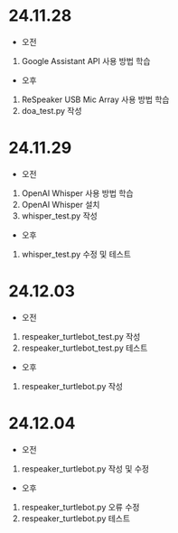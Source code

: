 # 24.11.28

- 오전
1. Google Assistant API 사용 방법 학습

- 오후
1. ReSpeaker USB Mic Array 사용 방법 학습
2. doa_test.py 작성

# 24.11.29

- 오전
1. OpenAI Whisper 사용 방법 학습
2. OpenAI Whisper 설치
3. whisper_test.py 작성

- 오후
1. whisper_test.py 수정 및 테스트

# 24.12.03

- 오전
1. respeaker_turtlebot_test.py 작성
2. respeaker_turtlebot_test.py 테스트

- 오후
1. respeaker_turtlebot.py 작성

# 24.12.04

- 오전
1. respeaker_turtlebot.py 작성 및 수정

- 오후
1. respeaker_turtlebot.py 오류 수정
2. respeaker_turtlebot.py 테스트